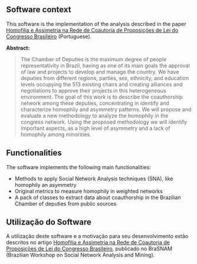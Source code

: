 ## Software context

This software is the implementation of the analysis described in the paper [Homofilia e Assimetria na Rede de Coautoria de Proposições de Lei do Congresso Brasileiro](https://sol.sbc.org.br/index.php/brasnam/article/view/6544) (Portuguese).

**Abstract:**

> The Chamber of Deputies is the maximum degree of people representativity in Brazil, having as one of its main goals the approval of law and projects to develop and manage the country. We have deputies from different regions, parties, sex, ethnicity, and education levels occupying the 513 existing chairs and creating alliances and negotiations to approve their projects in this heterogeneous environment. The goal of this work is to describe the coauthorship network among these deputies, concentrating in identify and characterize homophily and asymmetry patterns. We will propose and evaluate a new methodology to analyze the homophily in the congress network. Using the proposed methodology we will identify important aspects, as a high level of asymmetry and a lack of homophily among minorities.

## Functionalities

The software implements the following main functionalities:

- Methods to apply Social Network Analysis techniques (SNA), like homophily an asymmetry
- Original metrics  to measure homophily in weighted networks
- A pack of classes to extract data about coauthorship in the Brazilian Chamber of deputies from public sources

## Utilização do Software

A utilização deste software e a motivação para  seu desenvolvimento estão descritos no artigo [Homofilia e Assimetria na Rede de Coautoria de Proposições de Lei do Congresso Brasileiro](https://sol.sbc.org.br/index.php/brasnam/article/view/6544), publicado no BraSNAM (Brazilian Workshop on Social Network Analysis and Mining).